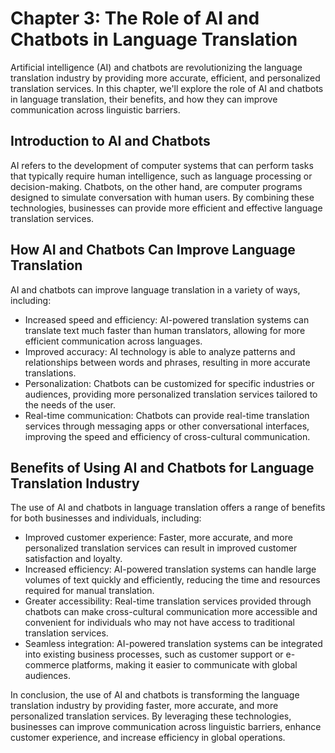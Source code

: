 Chapter 3: The Role of AI and Chatbots in Language Translation
==============================================================

Artificial intelligence (AI) and chatbots are revolutionizing the language translation industry by providing more accurate, efficient, and personalized translation services. In this chapter, we'll explore the role of AI and chatbots in language translation, their benefits, and how they can improve communication across linguistic barriers.

Introduction to AI and Chatbots
-------------------------------

AI refers to the development of computer systems that can perform tasks that typically require human intelligence, such as language processing or decision-making. Chatbots, on the other hand, are computer programs designed to simulate conversation with human users. By combining these technologies, businesses can provide more efficient and effective language translation services.

How AI and Chatbots Can Improve Language Translation
----------------------------------------------------

AI and chatbots can improve language translation in a variety of ways, including:

* Increased speed and efficiency: AI-powered translation systems can translate text much faster than human translators, allowing for more efficient communication across languages.
* Improved accuracy: AI technology is able to analyze patterns and relationships between words and phrases, resulting in more accurate translations.
* Personalization: Chatbots can be customized for specific industries or audiences, providing more personalized translation services tailored to the needs of the user.
* Real-time communication: Chatbots can provide real-time translation services through messaging apps or other conversational interfaces, improving the speed and efficiency of cross-cultural communication.

Benefits of Using AI and Chatbots for Language Translation Industry
-------------------------------------------------------------------

The use of AI and chatbots in language translation offers a range of benefits for both businesses and individuals, including:

* Improved customer experience: Faster, more accurate, and more personalized translation services can result in improved customer satisfaction and loyalty.
* Increased efficiency: AI-powered translation systems can handle large volumes of text quickly and efficiently, reducing the time and resources required for manual translation.
* Greater accessibility: Real-time translation services provided through chatbots can make cross-cultural communication more accessible and convenient for individuals who may not have access to traditional translation services.
* Seamless integration: AI-powered translation systems can be integrated into existing business processes, such as customer support or e-commerce platforms, making it easier to communicate with global audiences.

In conclusion, the use of AI and chatbots is transforming the language translation industry by providing faster, more accurate, and more personalized translation services. By leveraging these technologies, businesses can improve communication across linguistic barriers, enhance customer experience, and increase efficiency in global operations.
